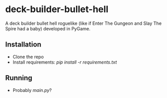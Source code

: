 # deck-builder-bullet-hell
A deck builder bullet hell roguelike (like if Enter The Gungeon and Slay The Spire had a baby) developed in PyGame.

## Installation
* Clone the repo
* Install requirements: *pip install -r requirements.txt*

## Running
* Probably *main.py*?
